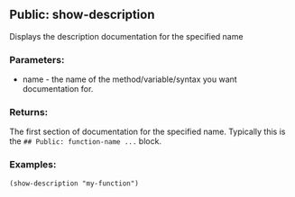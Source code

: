 ## Public: show-description
Displays the description documentation for the specified name

### Parameters:
* name - the name of the method/variable/syntax you want 
  documentation for.

### Returns:
The first section of documentation for the specified name.
Typically this is the `## Public: function-name ...` block.

### Examples:
  `(show-description "my-function")`


